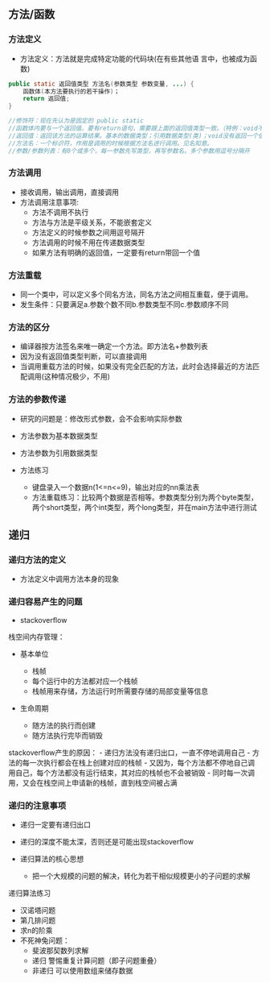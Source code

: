 ## 方法/函数

### 方法定义
- 方法定义：方法就是完成特定功能的代码块(在有些其他语 言中，也被成为函数)

```java
public static 返回值类型 方法名(参数类型 参数变量, ...) {
    函数体(本方法要执行的若干操作)；
    return 返回值;
}

//修饰符：现在先认为是固定的 public static
//函数体内要与一个返回值，要有return语句，需要跟上面的返回值类型一致。（特例：void不需要）
//返回值：返回该方法的运算结果。基本的数据类型；引用数据类型(类)；void没有返回一个值。
//方法名：一个标识符，作用是调用的时候根据方法名进行调用。见名知意。
//参数/参数列表：有0个或多个，每一参数先写类型，再写参数名。多个参数用逗号分隔开
```

### 方法调用
- 接收调用，输出调用，直接调用
- 方法调用注意事项:
	- 方法不调用不执行
	- 方法与方法是平级关系，不能嵌套定义
	- 方法定义的时候参数之间用逗号隔开
	- 方法调用的时候不用在传递数据类型
	- 如果方法有明确的返回值，一定要有return带回一个值

### 方法重载

- 同一个类中，可以定义多个同名方法，同名方法之间相互重载，便于调用。
- 发生条件：只要满足a.参数个数不同b.参数类型不同c.参数顺序不同

### 方法的区分
- 编译器按方法签名来唯一确定一个方法。即方法名+参数列表
- 因为没有返回值类型判断，可以直接调用
- 当调用重载方法的时候，如果没有完全匹配的方法，此时会选择最近的方法匹配调用(这种情况极少，不用)

### 方法的参数传递

- 研究的问题是：修改形式参数，会不会影响实际参数
- 方法参数为基本数据类型
- 方法参数为引用数据类型

- 方法练习
	- 键盘录入一个数据n(1<=n<=9)，输出对应的nn乘法表
	- 方法重载练习：比较两个数据是否相等。参数类型分别为两个byte类型，两个short类型，两个int类型，两个long类型，并在main方法中进行测试

## 递归

### 递归方法的定义

- 方法定义中调用方法本身的现象

### 递归容易产生的问题
- stackoverflow

栈空间内存管理：
- 基本单位
	- 栈帧
	- 每个运行中的方法都对应一个栈帧
	- 栈帧用来存储，方法运行时所需要存储的局部变量等信息

- 生命周期
	- 随方法的执行而创建
	- 随方法执行完毕而销毁

stackoverflow产生的原因：
	- 递归方法没有递归出口，一直不停地调用自己
	- 方法的每一次执行都会在栈上创建对应的栈帧
	- 又因为，每个方法都不停地自己调用自己，每个方法都没有运行结束，其对应的栈帧也不会被销毁
	- 同时每一次调用，又会在栈空间上申请新的栈帧，直到栈空间被占满

### 递归的注意事项

- 递归一定要有递归出口
- 递归的深度不能太深，否则还是可能出现stackoverflow

- 递归算法的核心思想

	- 把一个大规模的问题的解决，转化为若干相似规模更小的子问题的求解

递归算法练习
- 汉诺塔问题
- 第几排问题
- 求n的阶乘
- 不死神兔问题：
	- 斐波那契数列求解
	- 递归
	警惕重复计算问题（即子问题重叠）
	- 非递归
	可以使用数组来储存数据